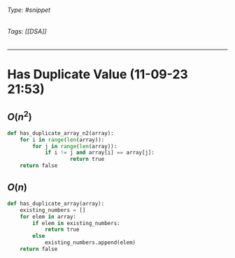 ###### Type: #snippet
###### Tags: [[DSA]]
---
# Has Duplicate Value (11-09-23 21:53)

## $O(n^2)$
```python
def has_duplicate_array_n2(array):
	for i in range(len(array)):
		for j in range(len(array)):
			if i != j and array[i] == array[j]:
					return true
	return false
```

## $O(n)$
```python
def has_duplicate_array(array):
	existing_numbers = []
	for elem in array:
		if elem in existing_numbers:
			return true
		else
			existing_numbers.append(elem)
	return false
```